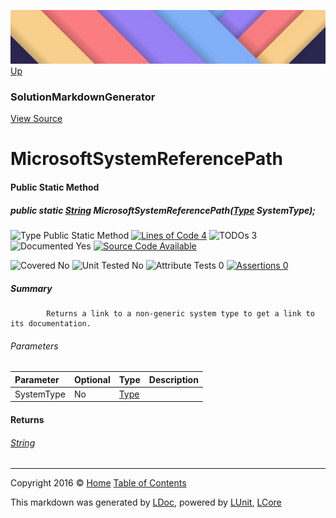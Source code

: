 ![](../Content/LDoc-banner-small.png "")
[Up](SolutionMarkdownGenerator.md)

### SolutionMarkdownGenerator
[View Source](../Markdown/Generators/SolutionMarkdownGenerator.cs)

# MicrosoftSystemReferencePath

#### Public Static Method

##### public static <a href="https://msdn.microsoft.com/en-us/library/system.string.aspx" alt="">String</a> MicrosoftSystemReferencePath(<a href="https://msdn.microsoft.com/en-us/library/system.type.aspx" alt="">Type</a> SystemType);

![Type Public Static Method](http://b.repl.ca/v1/Type-Public%20Static%20Method-blue.png "") [![Lines of Code 4](http://b.repl.ca/v1/Lines%20of%20Code-4-blue.png "")](../Markdown/Generators/SolutionMarkdownGenerator.cs#L44) ![TODOs 3](http://b.repl.ca/v1/TODOs-3-yellow.png "")   ![Documented Yes](http://b.repl.ca/v1/Documented-Yes-brightgreen.png "") [![Source Code Available](http://b.repl.ca/v1/Source%20Code-Available-brightgreen.png "")](../Markdown/Generators/SolutionMarkdownGenerator.cs#L44)

![Covered No](http://b.repl.ca/v1/Covered-No-red.png "") ![Unit Tested No](http://b.repl.ca/v1/Unit%20Tested-No-lightgrey.png "") ![Attribute Tests 0](http://b.repl.ca/v1/Attribute%20Tests-0-lightgrey.png "") [![Assertions 0](http://b.repl.ca/v1/Assertions-0-lightgrey.png "")](../Markdown/Generators/SolutionMarkdownGenerator.cs)

##### Summary

            Returns a link to a non-generic system type to get a link to its documentation.
            

###### Parameters

Parameter | Optional | Type | Description
:---  | :---  | :---  | :--- 
SystemType | No | [Type](https://msdn.microsoft.com/en-us/library/system.type.aspx) | 


#### Returns

###### [String](https://msdn.microsoft.com/en-us/library/system.string.aspx)



---

Copyright 2016 &copy; [Home](../../README.md) [Table of Contents](../../TableOfContents.md)

This markdown was generated by [LDoc](https://github.com/CodeSingularity/LDoc), powered by [LUnit](https://github.com/CodeSingularity/LUnit), [LCore](https://github.com/CodeSingularity/LCore)
